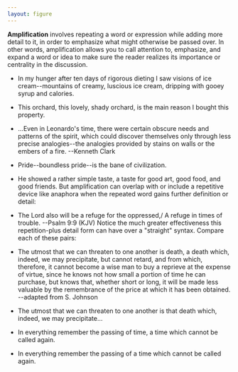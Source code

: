 ```yaml
---
layout: figure
---
```


**Amplification** involves repeating a word or expression while adding more detail to it, in order to emphasize what might otherwise be passed over. In other words, amplification allows you to call attention to, emphasize, and expand a word or idea to make sure the reader realizes its importance or centrality in the discussion.

 - In my hunger after ten days of rigorous dieting I saw visions of ice cream--mountains of creamy, luscious ice cream, dripping with gooey syrup and calories.
 - This orchard, this lovely, shady orchard, is the main reason I bought this property.
 - ...Even in Leonardo's time, there were certain obscure needs and patterns of the spirit, which could discover themselves only through less precise analogies--the analogies provided by stains on walls or the embers of a fire. --Kenneth Clark
 - Pride--boundless pride--is the bane of civilization.
 - He showed a rather simple taste, a taste for good art, good food, and good friends.
 But amplification can overlap with or include a repetitive device like anaphora when the repeated word gains further definition or detail:

 - The Lord also will be a refuge for the oppressed,/ A refuge in times of trouble. --Psalm 9:9 (KJV)
 Notice the much greater effectiveness this repetition-plus detail form can have over a "straight" syntax. Compare each of these pairs:

 - The utmost that we can threaten to one another is death, a death which, indeed, we may precipitate, but cannot retard, and from which, therefore, it cannot become a wise man to buy a reprieve at the expense of virtue, since he knows not how small a portion of time he can purchase, but knows that, whether short or long, it will be made less valuable by the remembrance of the price at which it has been obtained. --adapted from S. Johnson
 - The utmost that we can threaten to one another is that death which, indeed, we may precipitate...
 - In everything remember the passing of time, a time which cannot be called again.
 - In everything remember the passing of a time which cannot be called again.